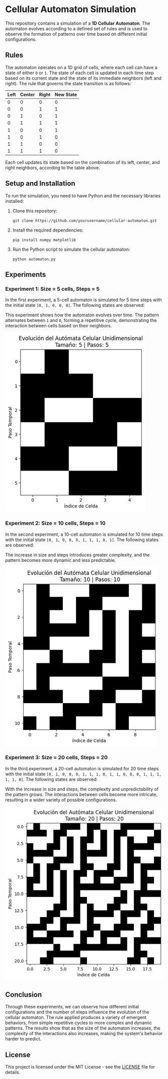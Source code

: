 
# Cellular Automaton Simulation

This repository contains a simulation of a **1D Cellular Automaton**. The automaton evolves according to a defined set of rules and is used to observe the formation of patterns over time based on different initial configurations.

## Rules

The automaton operates on a 1D grid of cells, where each cell can have a state of either `0` or `1`. The state of each cell is updated in each time step based on its current state and the state of its immediate neighbors (left and right). The rule that governs the state transition is as follows:

| Left | Center | Right | New State |
|------|--------|-------|-----------|
| 0    | 0      | 0     | 0         |
| 0    | 0      | 1     | 1         |
| 0    | 1      | 0     | 1         |
| 0    | 1      | 1     | 1         |
| 1    | 0      | 0     | 1         |
| 1    | 0      | 1     | 0         |
| 1    | 1      | 0     | 0         |
| 1    | 1      | 1     | 0         |

Each cell updates its state based on the combination of its left, center, and right neighbors, according to the table above.

## Setup and Installation

To run the simulation, you need to have Python and the necessary libraries installed:

1. Clone this repository:
   ```
   git clone https://github.com/yourusername/cellular-automaton.git
   ```

2. Install the required dependencies:
   ```
   pip install numpy matplotlib
   ```

3. Run the Python script to simulate the cellular automaton:
   ```
   python automaton.py
   ```

## Experiments

### Experiment 1: Size = 5 cells, Steps = 5

In the first experiment, a 5-cell automaton is simulated for 5 time steps with the initial state `[0, 1, 0, 0, 0]`. The following states are observed:


This experiment shows how the automaton evolves over time. The pattern alternates between `1` and `0`, forming a repetitive cycle, demonstrating the interaction between cells based on their neighbors.

![Experiment 1 - Evolution](results/experimento1.png)

### Experiment 2: Size = 10 cells, Steps = 10

In the second experiment, a 10-cell automaton is simulated for 10 time steps with the initial state `[0, 1, 0, 0, 0, 1, 1, 1, 0, 1]`. The following states are observed:


The increase in size and steps introduces greater complexity, and the pattern becomes more dynamic and less predictable.

![Experiment 2 - Evolution](results/experimento2.png)

### Experiment 3: Size = 20 cells, Steps = 20

In the third experiment, a 20-cell automaton is simulated for 20 time steps with the initial state `[0, 1, 0, 0, 0, 1, 1, 1, 0, 1, 1, 0, 0, 0, 1, 1, 1, 1, 1, 0]`. The following states are observed:


With the increase in size and steps, the complexity and unpredictability of the pattern grows. The interactions between cells become more intricate, resulting in a wider variety of possible configurations.

![Experiment 3 - Evolution](results/experimento3.png)

## Conclusion

Through these experiments, we can observe how different initial configurations and the number of steps influence the evolution of the cellular automaton. The rule applied produces a variety of emergent behaviors, from simple repetitive cycles to more complex and dynamic patterns. The results show that as the size of the automaton increases, the complexity of the interactions also increases, making the system's behavior harder to predict.

## License

This project is licensed under the MIT License - see the [LICENSE](LICENSE) file for details.


